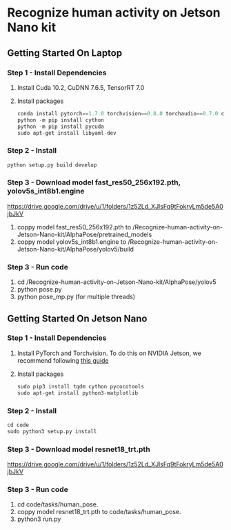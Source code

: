 # Recognize human activity on Jetson Nano kit

## Getting Started On Laptop


### Step 1 - Install Dependencies

1. Install Cuda 10.2, CuDNN 7.6.5, TensorRT 7.0



2. Install packages

    ```python
    conda install pytorch==1.7.0 torchvision==0.8.0 torchaudio==0.7.0 cudatoolkit=10.2 -c pytorch
    python -m pip install cython
    python -m pip install pycuda
    sudo apt-get install libyaml-dev
    ```
### Step 2 - Install 

```python
python setup.py build develop
```
### Step 3 - Download model fast_res50_256x192.pth, yolov5s_int8b1.engine

https://drive.google.com/drive/u/1/folders/1z52Ld_XJlsFq9tFokryLm5de5A0jbJkV
1. coppy model fast_res50_256x192.pth to /Recognize-human-activity-on-Jetson-Nano-kit/AlphaPose/pretrained_models
2. coppy model yolov5s_int8b1.engine to /Recognize-human-activity-on-Jetson-Nano-kit/AlphaPose/yolov5/build
### Step 3 - Run code

1. cd /Recognize-human-activity-on-Jetson-Nano-kit/AlphaPose/yolov5
2. python pose.py
3. python pose_mp.py (for multiple threads)


## Getting Started On Jetson Nano

### Step 1 - Install Dependencies
1. Install PyTorch and Torchvision.  To do this on NVIDIA Jetson, we recommend following [this guide](https://forums.developer.nvidia.com/t/72048)



2. Install packages

    ```python
    sudo pip3 install tqdm cython pycocotools
    sudo apt-get install python3-matplotlib
    ```

### Step 2 - Install 

```python
cd code
sudo python3 setup.py install
```
### Step 3 - Download model resnet18_trt.pth

https://drive.google.com/drive/u/1/folders/1z52Ld_XJlsFq9tFokryLm5de5A0jbJkV

### Step 3 - Run code

1. cd code/tasks/human_pose.  
2. coppy model resnet18_trt.pth to code/tasks/human_pose.  
3. python3 run.py




